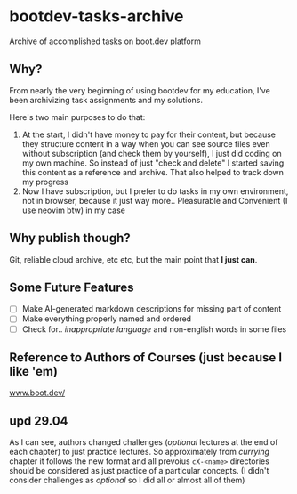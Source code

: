 # bootdev-tasks-archive
Archive of accomplished tasks on boot.dev platform

## Why?

From nearly the very beginning of using bootdev for my education, I've been archivizing task assignments and my solutions. 

Here's two main purposes to do that:

1. At the start, I didn't have money to pay for their content, but because they structure content in a way when you can see source files even without subscription (and check them by yourself), I just did coding on my own machine. So instead of just "check and delete" I started saving this content as a reference and archive. That also helped to track down my progress
2. Now I have subscription, but I prefer to do tasks in my own environment, not in browser, because it just way more.. Pleasurable and Convenient (I use neovim btw) in my case

## Why publish though?

Git, reliable cloud archive, etc etc, but the main point that **I just can**.

## Some Future Features

- [ ] Make AI-generated markdown descriptions for missing part of content
- [ ] Make everything properly named and ordered
- [ ] Check for.. *inappropriate language* and non-english words in some files

## Reference to Authors of Courses (just because I like 'em)

www.boot.dev/

## upd 29.04

As I can see, authors changed challenges (*optional* lectures at the end of each chapter) to just practice lectures. So approximately from *currying* chapter it follows the new format and all prevoius `cX-<name>` directories should be considered as just practice of a particular concepts. (I didn't consider challenges as *optional* so I did all or almost all of them)
